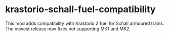 # krastorio-schall-fuel-compatibility
This mod adds compatibility with Krastorio 2 fuel for Schall armoured trains. The newest release now fixes not supporting MK1 and MK2.
